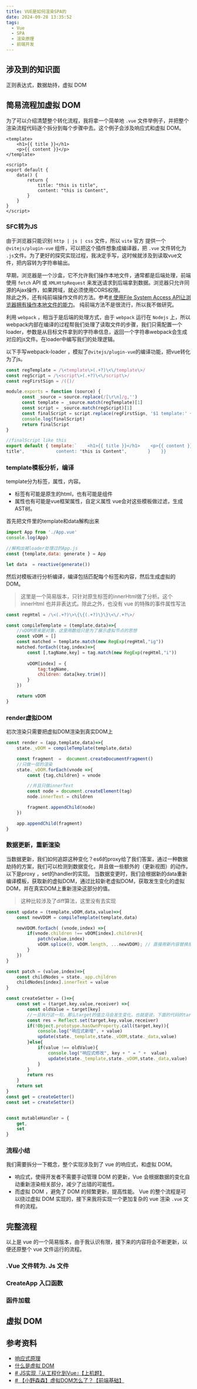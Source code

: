 ```yaml
---
title: VUE是如何渲染SPA的
date: 2024-09-28 13:35:52
tags:   
  - Vue
  - SPA
  - 渲染原理
  - 前端开发
---
```





## 涉及到的知识面

正则表达式，数据劫持，虚拟 DOM



## 简易流程加虚拟 DOM

为了可以介绍清楚整个转化流程，我将拿一个简单地 `.vue` 文件举例子，并把整个渲染流程代码逐个拆分到每个步骤中去。这个例子会涉及响应式和虚拟 DOM。


```vue
<template>
    <h1>{{ title }}</h1>
    <p>{{ content }}</p>
</template>

<script>
export default {
    data() {
        return {
            title: "this is title",
            content: "this is Content",
        }
    }
}
</script>
```

### SFC转为JS 

由于浏览器只能识别 `http | js | css`  文件，所以 `vite` 官方 提供一个`@vitejs/plugin-vue` 组件，可以把这个插件想象成编译器，把 `.vue` 文件转化为 `.js`文件。为了更好的探究实现过程，我决定手写，这时候就涉及到读取vue文件，把内容转为字符串输出。

早期，浏览器是一个沙盒，它不允许我们操作本地文件，通常都是后端处理，前端使用 `fetch` API 或 `XMLHttpRequest` 来发送请求到后端拿到数据。浏览器只允许同源的Ajax操作，如果跨域，就必须使用CORS权限。\
除此之外，还有纯前端操作文件的方法。参考[# 使用File System Access API让浏览器拥有操作本地文件的能力](https://blog.csdn.net/xgangzai/article/details/129605068)。
纯前端方法不是很流行，所以我不做研究。


利用 `webpack` ，相当于是后端的处理方式，由于 ` webpack ` 运行在 ` Nodejs ` 上，所以webpack内部在编译的过程帮我们处理了读取文件的步骤，我们只需配置一个loader，参数是从目标文件拿到的字符串信息，返回一个字符串webpack会生成对应的js文件。在loader中编写我们的处理逻辑。

以下手写webpack-loader ，模拟了`@vitejs/plugin-vue`的编译功能，把vue转化为了js。

```js
const regTemplate = /\<template\>(.+?)\<\/template\>/
const regScript = /\<script\>(.+?)\<\/script\>/
const regFirstSign = /({)/

module.exports = function (source) {
      const _source = source.replace(/[\r\n]/g,'')  
      const template = _source.match(regTemplate)[1]
      const script = _source.match(regScript)[1]
      const finalScript = script.replace(regFirstSign, '$1 template:' + '`' + template + '`' + ',')
      console.log(finalScript)
      return finalScript
}

//finalScript like this 
export default { template:`    <h1>{{ title }}</h1>    <p>{{ content }}</p>`,    data() {        return {            title: "this is 
title",            content: "this is Content",        }    }}
```


### template模板分析，编译

template分为标签，属性，内容。
- 标签有可能是原生的html，也有可能是组件
- 属性也有可能是vue框架属性，自定义属性
vue会对这些模板做过滤，生成AST树。

首先把文件里的template和data解构出来

```js
import App from './App.vue'
console.log(App)

//解构出被loader处理过的App.js
const {template,data: generate } = App

let data  = reactive(generate())
```

然后对模板进行分析编译，编译包括匹配每个标签和内容，然后生成虚拟的DOM。

>这里是一个简易版本，只针对原生标签的innerHtml做了分析。这个 innerHtml 也并非表达式。除此之外，也没有 vue 的特殊的事件属性写法

```js
const regHtml = /\<(.+?)\>\{\{(.+?)\}\}\<\/.+?\>/

const compileTemplate = (template,data)=>{
    //vDOM原来是对象，这里用数组只是为了展示虚拟节点的思想
    const vDOM = []
    const matched = template.match(new RegExp(regHtml,"ig"))
    matched.forEach((tag,index)=>{
        const [,tagName,key] = tag.match(new RegExp(regHtml,"i"))
        
        vDOM[index] = {
            tag:tagName,
            children: data[key.trim()]
        }
    })

    return vDOM
}
```


### render虚拟DOM

初次渲染只需要把虚拟DOM渲染到真实DOM上

```js
const render = (app,template,data)=>{
    state._vDOM = compileTemplate(template,data)

    const fragment  =  document.createDocumentFragment()
    //只做一层的渲染
    state._vDOM.forEach(vnode =>{
        const {tag,children} = vnode

        //并且只做innerText
        const node = document.createElement(tag)
        node.innerText = children

        fragment.appendChild(node)
    })

    app.appendChild(fragment)
}
```


### 数据更新，重新渲染

当数据更新，我们如何追踪这种变化？es6的proxy给了我们答案，通过一种数据劫持的方案，我们可以检测到数据变化，并且做一些额外的（更新视图）的动作。
以下是proxy ，set的handler的实现。
当数据变更时，我们会根据新的data重新编译模板，获取新的虚拟DOM，通过比较新老虚拟DOM，获取发生变化的虚拟DOM，并在真实DOM上重新渲染这部分的值。

> 这种比较涉及了diff算法，这里没有去实现

```js
const update = (template,vDOM,data,value)=>{
    const newVDOM = compileTemplate(template,data)

    newVDOM.forEach( (vnode,index) =>{
        if(vnode.children !== vDOM[index].children){
            patch(value,index)
            vDOM.splice(0, vDOM.length, ...newVDOM); // 直接用新内容替换原有内容
        }
    })
}

const patch = (value,index)=>{
    const childNodes = state._app.children
    childNodes[index].innerText = value
}

const createSetter = ()=>{
    const set = (target,key,value,receiver) =>{
        const oldValue = target[key]
        //一旦执行这一句，那么target的值立马会发生变化，也就是说，下面的代码的target会立马变成新的值。所以update的参数将会是更新后的data
        const res = Reflect.set(target,key,value,receiver)
        if(!Object.prototype.hasOwnProperty.call(target,key)){
            console.log("响应式新增", + value)
            update(state._template,state._vDOM,state._data,value)
        }else{
            if(value !== oldValue){
                console.log("响应式修改", key + " = " +  value)
                update(state._template,state._vDOM,state._data,value)
            }
        }
        return res
    }
    return set
}
const get = createGetter()
const set = createSetter()


const mutableHandler = {
    get,
    set
}
```

### 流程小结

 我们需要拆分一下概念，整个实现涉及到了 vue 的响应式，和虚拟 DOM。
- 响应式，使得开发者不需要手动管理 DOM 的更新，Vue 会根据数据的变化自动重新渲染相关部分，减少了出错的可能性。
- 而虚拟 DOM ，避免了 DOM 的频繁更新，提高性能。
Vue 的整个流程是可以绕过虚拟 DOM 实现的，接下来我将实现一个更加复杂的 vue 渲染 `.vue` 文件的流程。


## 完整流程

以上是 vue 的一个简易版本，由于我认识有限，接下来的内容将会不断更新，以便还原整个 vue 文件运行的流程。

### .Vue 文件转为. Js 文件



### CreateApp 入口函数


### 函件加载




## 虚拟 DOM


## 参考资料

-  [响应式原理](https://jonny-wei.github.io/blog/vue/vue/vue-observer.html#%E5%A6%82%E4%BD%95%E4%BE%A6%E6%B5%8B%E6%95%B0%E6%8D%AE%E7%9A%84%E5%8F%98%E5%8C%96)
- [什么是虚拟 DOM](https://blog.poetries.top/FE-Interview-Questions/principle-docs/comprehensive/07-%E8%99%9A%E6%8B%9FDOM%EF%BC%88%E4%B8%80%EF%BC%89.html#%E4%B8%80%E3%80%81%E4%BB%80%E4%B9%88%E6%98%AF-vdom)
- [# JS实现『从工程化到Vue』【上机题】](https://www.bilibili.com/video/BV1L94y1U73p/?spm_id_from=333.788&vd_source=115cedcdb1996c6483fb453252e441e6)
- [# 【小野森森】虚拟DOM怎么了？【前端基础】](https://www.bilibili.com/video/BV1mK421v7PH?p=4&vd_source=115cedcdb1996c6483fb453252e441e6)

